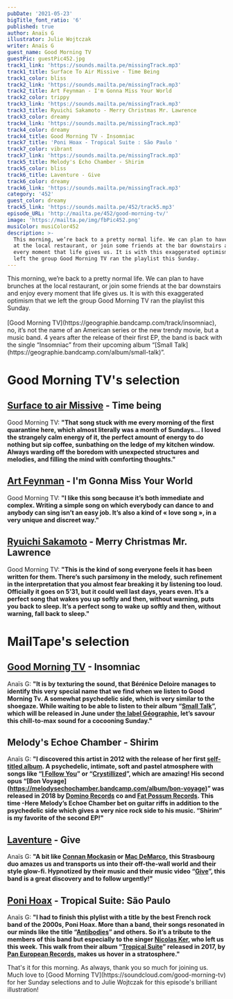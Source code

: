 ```yaml
---
pubDate: '2021-05-23'
bigTitle_font_ratio: '6'
published: true
author: Anaïs G
illustrator: Julie Wojtczak
writer: Anaïs G
guest_name: Good Morning TV
guestPic: guestPic452.jpg
track1_link: 'https://sounds.mailta.pe/missingTrack.mp3'
track1_title: Surface To Air Missive - Time Being
track1_color: bliss
track2_link: 'https://sounds.mailta.pe/missingTrack.mp3'
track2_title: Art Feynman - I'm Gonna Miss Your World
track2_color: trippy
track3_link: 'https://sounds.mailta.pe/missingTrack.mp3'
track3_title: Ryuichi Sakamoto - Merry Christmas Mr. Lawrence
track3_color: dreamy
track4_link: 'https://sounds.mailta.pe/missingTrack.mp3'
track4_color: dreamy
track4_title: Good Morning TV - Insomniac
track7_title: 'Poni Hoax - Tropical Suite : São Paulo '
track7_color: vibrant
track7_link: 'https://sounds.mailta.pe/missingTrack.mp3'
track5_title: Melody's Echo Chamber - Shirim
track5_color: bliss
track6_title: Laventure - Give
track6_color: dreamy
track6_link: 'https://sounds.mailta.pe/missingTrack.mp3'
category: '452'
guest_color: dreamy
track5_link: 'https://sounds.mailta.pe/452/track5.mp3'
episode_URL: 'http://mailta.pe/452/good-morning-tv/'
image: 'https://mailta.pe/img/fbPic452.png'
musiColor: musiColor452
description: >-
  This morning, we’re back to a pretty normal life. We can plan to have brunches
  at the local restaurant, or join some friends at the bar downstairs and enjoy
  every moment that life gives us. It is with this exaggerated optimism that we
  left the group Good Morning TV ran the playlist this Sunday.
---
```

<p id="introduction">This morning, we’re back to a pretty normal life. We can plan to have brunches at the local restaurant, or join some friends at the bar downstairs and enjoy every moment that life gives us. It is with this exaggerated optimism that we left the group Good Morning TV ran the playlist this Sunday. 
<br> <br>
[Good Morning TV](https://geographie.bandcamp.com/track/insomniac), no, it’s not the name of an American series or the new trendy movie, but a music band. 4 years after the release of their first EP, the band is back with the single “Insomniac” from their upcoming album “[Small Talk](https://geographie.bandcamp.com/album/small-talk)”.
</p>

# Good Morning TV's selection

## [Surface to air Missive](https://surfacetoairmissive.bandcamp.com/album/surface-to-air-missive) - Time being
Good Morning TV: **"**That song stuck with me every morning of the first quarantine here, which almost literally was a month of Sundays… I loved the strangely calm energy of it, the perfect amount of energy to do nothing but sip coffee, sunbathing on the ledge of my kitchen window. Always warding off the boredom with unexpected structures and melodies, and filling the mind with comforting thoughts.**"**


## [Art Feynman](https://artfeynman.bandcamp.com/) - I'm Gonna Miss Your World
Good Morning TV: **"**I like this song because it’s both immediate and complex. Writing a simple song on which everybody can dance to and anybody can sing isn’t an easy job. It’s also a kind of « love song », in a very unique and discreet way.**"**


## [Ryuichi Sakamoto](http://sitesakamoto.com/) - Merry Christmas Mr. Lawrence
Good Morning TV: **"**This is the kind of song everyone feels it has been written for them. There’s such parsimony in the melody, such refinement in the interpretation that you almost fear breaking it by listening too loud. Officially it goes on 5’31, but it could well last days, years even. It’s a perfect song that wakes you up softly and then, without warning, puts you back to sleep. It’s a perfect song to wake up softly and then, without warning, fall back to sleep.**"**

# MailTape's selection

## [Good Morning TV](https://soundcloud.com/good-morning-tv) - Insomniac
Anaïs G: **"**It is by texturing the sound, that Bérénice Deloire manages to identify this very special name that we find when we listen to Good Morning Tv. A somewhat psychedelic side, which is very similar to the shoegaze. While waiting to be able to listen to their album “[Small Talk](https://geographie.bandcamp.com/album/small-talk)”, which will be released in June under [the label Géographie](https://geographie.bandcamp.com/), let’s savour this chill-to-max sound for a cocooning Sunday.**"**

## Melody's Echoe Chamber - Shirim
Anaïs G: **"**I discovered this artist in 2012 with the release of her first [self-titled album](https://melodysechochamber.bandcamp.com/album/melodys-echo-chamber). A psychedelic, intimate, soft and pastel atmosphere with songs like “[I Follow You](https://www.youtube.com/watch?v=v29I0srhPwg)” or “[Crystillized](https://www.youtube.com/watch?v=sfy0_vhfb-s)”, which are amazing! His second opus “[Bon Voyage] (https://melodysechochamber.bandcamp.com/album/bon-voyage)” was released in 2018 by [Domino Records](https://www.dominomusic.com/fr) co and [Fat Possum Records](https://fatpossum.com/). This time -Here Melody’s Echoe Chamber bet on guitar riffs in addition to the psychedelic side which gives a very nice rock side to his music. “Shirim” is my favorite of the second EP!**"**

## [Laventure](https://laventure.bandcamp.com/) - Give
Anaïs G: **"**A bit like [Connan Mockasin](https://connanmockasin.bandcamp.com/) or [Mac DeMarco](https://www.mac-demarco.com/), this Strasbourg duo amazes us and transports us into their off-the-wall world and their style glow-fi. Hypnotized by their music and their music video “[Give](https://www.youtube.com/watch?v=uWa1IeUMq0U)”, this band is a great discovery and to follow urgently!**"**

## [Poni Hoax](https://ponihoax.bandcamp.com/) - Tropical Suite: São Paulo
Anaïs G: **"**I had to finish this plylist with a title by the best French rock band of the 2000s, Poni Hoax. More than a band, their songs resonated in our minds like the title “[Antibodies](https://www.youtube.com/watch?v=hYeh7AnwbUY)” and others. So it’s a tribute to the members of this band but especially to the singer [Nicolas Ker](https://fr.wikipedia.org/wiki/Nicolas_Ker), who left us this week. This walk from their album “[Tropical Suite](https://ponihoax.bandcamp.com/album/tropical-suite)” released in 2017, by [Pan European Records](http://paneuropeanrecording.com/), makes us hover in a stratosphere.**"**

<p id="outroduction">That's it for this morning. As always, thank you so much for joining us. Much love to [Good Morning TV](https://soundcloud.com/good-morning-tv) for her Sunday selections and to Julie Wojtczak for this episode's brilliant illustration! </p>
